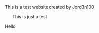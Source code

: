 <html>
 <body>
  <p>This is a test website created by Jord3n100</p>
  <ul>
  <l>This is just a test</l>
</ul>
<t>Hello</t>
 </body>
</html>
